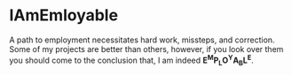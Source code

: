 # IAmEmloyable
A path to employment necessitates hard work, missteps, and correction. Some of my projects are better than others, however, if you look over them you should come to the conclusion that, I am indeed **E<sup>M</sup>P<sub>L</sub>O<sup>Y</sup>A<sub>B</sub>L<sup>E</sup>**. 
